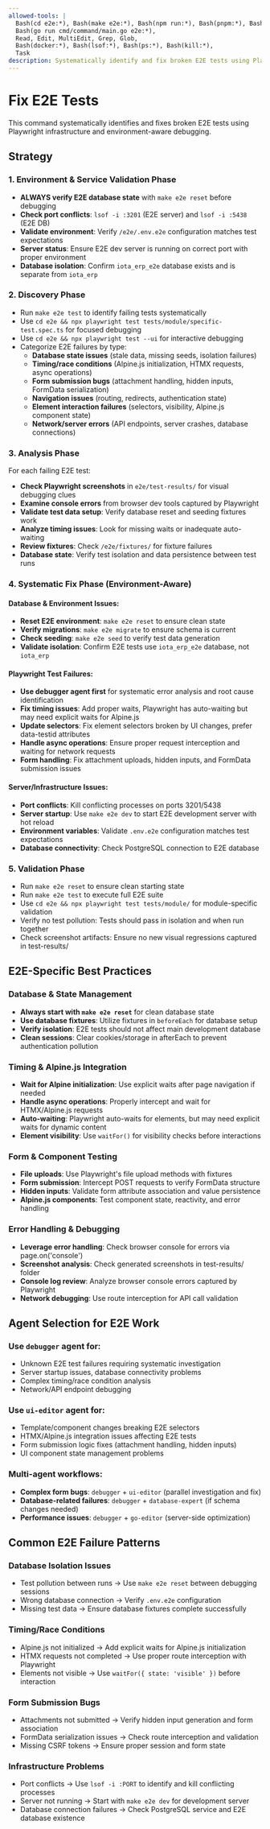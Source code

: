 ```yaml
---
allowed-tools: |
  Bash(cd e2e:*), Bash(make e2e:*), Bash(npm run:*), Bash(pnpm:*), Bash(npx playwright:*),
  Bash(go run cmd/command/main.go e2e:*),
  Read, Edit, MultiEdit, Grep, Glob,
  Bash(docker:*), Bash(lsof:*), Bash(ps:*), Bash(kill:*),
  Task
description: Systematically identify and fix broken E2E tests using Playwright debugging workflow
---
```


# Fix E2E Tests

This command systematically identifies and fixes broken E2E tests using Playwright infrastructure and environment-aware debugging.

## Strategy

### 1. Environment & Service Validation Phase
- **ALWAYS verify E2E database state** with `make e2e reset` before debugging
- **Check port conflicts**: `lsof -i :3201` (E2E server) and `lsof -i :5438` (E2E DB)
- **Validate environment**: Verify `/e2e/.env.e2e` configuration matches test expectations
- **Server status**: Ensure E2E dev server is running on correct port with proper environment
- **Database isolation**: Confirm `iota_erp_e2e` database exists and is separate from `iota_erp`

### 2. Discovery Phase
- Run `make e2e test` to identify failing tests systematically
- Use `cd e2e && npx playwright test tests/module/specific-test.spec.ts` for focused debugging
- Use `cd e2e && npx playwright test --ui` for interactive debugging
- Categorize E2E failures by type:
  - **Database state issues** (stale data, missing seeds, isolation failures)
  - **Timing/race conditions** (Alpine.js initialization, HTMX requests, async operations)
  - **Form submission bugs** (attachment handling, hidden inputs, FormData serialization)
  - **Navigation issues** (routing, redirects, authentication state)
  - **Element interaction failures** (selectors, visibility, Alpine.js component state)
  - **Network/server errors** (API endpoints, server crashes, database connections)

### 3. Analysis Phase
For each failing E2E test:
- **Check Playwright screenshots** in `e2e/test-results/` for visual debugging clues
- **Examine console errors** from browser dev tools captured by Playwright
- **Validate test data setup**: Verify database reset and seeding fixtures work
- **Analyze timing issues**: Look for missing waits or inadequate auto-waiting
- **Review fixtures**: Check `/e2e/fixtures/` for fixture failures
- **Database state**: Verify test isolation and data persistence between test runs

### 4. Systematic Fix Phase (Environment-Aware)

#### Database & Environment Issues:
- **Reset E2E environment**: `make e2e reset` to ensure clean state
- **Verify migrations**: `make e2e migrate` to ensure schema is current
- **Check seeding**: `make e2e seed` to verify test data generation
- **Validate isolation**: Confirm E2E tests use `iota_erp_e2e` database, not `iota_erp`

#### Playwright Test Failures:
- **Use debugger agent first** for systematic error analysis and root cause identification
- **Fix timing issues**: Add proper waits, Playwright has auto-waiting but may need explicit waits for Alpine.js
- **Update selectors**: Fix element selectors broken by UI changes, prefer data-testid attributes
- **Handle async operations**: Ensure proper request interception and waiting for network requests
- **Form handling**: Fix attachment uploads, hidden inputs, and FormData submission issues

#### Server/Infrastructure Issues:
- **Port conflicts**: Kill conflicting processes on ports 3201/5438
- **Server startup**: Use `make e2e dev` to start E2E development server with hot reload
- **Environment variables**: Validate `.env.e2e` configuration matches test expectations
- **Database connectivity**: Check PostgreSQL connection to E2E database

### 5. Validation Phase
- Run `make e2e reset` to ensure clean starting state
- Run `make e2e test` to execute full E2E suite
- Use `cd e2e && npx playwright test tests/module/` for module-specific validation
- Verify no test pollution: Tests should pass in isolation and when run together
- Check screenshot artifacts: Ensure no new visual regressions captured in test-results/

## E2E-Specific Best Practices

### Database & State Management
- **Always start with `make e2e reset`** for clean database state
- **Use database fixtures**: Utilize fixtures in `beforeEach` for database setup
- **Verify isolation**: E2E tests should not affect main development database
- **Clean sessions**: Clear cookies/storage in afterEach to prevent authentication pollution

### Timing & Alpine.js Integration
- **Wait for Alpine initialization**: Use explicit waits after page navigation if needed
- **Handle async operations**: Properly intercept and wait for HTMX/Alpine.js requests
- **Auto-waiting**: Playwright auto-waits for elements, but may need explicit waits for dynamic content
- **Element visibility**: Use `waitFor()` for visibility checks before interactions

### Form & Component Testing
- **File uploads**: Use Playwright's file upload methods with fixtures
- **Form submission**: Intercept POST requests to verify FormData structure
- **Hidden inputs**: Validate form attribute association and value persistence
- **Alpine.js components**: Test component state, reactivity, and error handling

### Error Handling & Debugging
- **Leverage error handling**: Check browser console for errors via page.on('console')
- **Screenshot analysis**: Check generated screenshots in test-results/ folder
- **Console log review**: Analyze browser console errors captured by Playwright
- **Network debugging**: Use route interception for API call validation

## Agent Selection for E2E Work

### Use `debugger` agent for:
- Unknown E2E test failures requiring systematic investigation
- Server startup issues, database connectivity problems
- Complex timing/race condition analysis
- Network/API endpoint debugging

### Use `ui-editor` agent for:
- Template/component changes breaking E2E selectors
- HTMX/Alpine.js integration issues affecting E2E tests
- Form submission logic fixes (attachment handling, hidden inputs)
- UI component state management problems

### Multi-agent workflows:
- **Complex form bugs**: `debugger` + `ui-editor` (parallel investigation and fix)
- **Database-related failures**: `debugger` + `database-expert` (if schema changes needed)
- **Performance issues**: `debugger` + `go-editor` (server-side optimization)

## Common E2E Failure Patterns

### Database Isolation Issues
- Test pollution between runs → Use `make e2e reset` between debugging sessions
- Wrong database connection → Verify `.env.e2e` configuration
- Missing test data → Ensure database fixtures complete successfully

### Timing/Race Conditions
- Alpine.js not initialized → Add explicit waits for Alpine.js initialization
- HTMX requests not completed → Use proper route interception with Playwright
- Elements not visible → Use `waitFor({ state: 'visible' })` before interaction

### Form Submission Bugs
- Attachments not submitted → Verify hidden input generation and form association
- FormData serialization issues → Check route interception and validation
- Missing CSRF tokens → Ensure proper session and form state

### Infrastructure Problems
- Port conflicts → Use `lsof -i :PORT` to identify and kill conflicting processes
- Server not running → Start with `make e2e dev` for development server
- Database connection failures → Check PostgreSQL service and E2E database existence